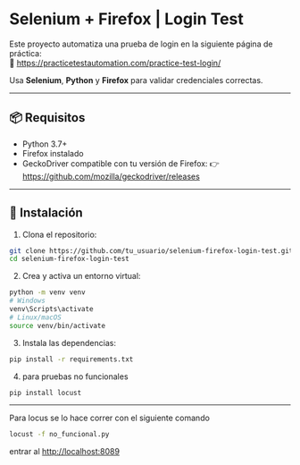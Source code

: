 # Selenium + Firefox | Login Test

Este proyecto automatiza una prueba de login en la siguiente página de práctica:  
🔗 https://practicetestautomation.com/practice-test-login/

Usa **Selenium**, **Python** y **Firefox** para validar credenciales correctas.

---

## 📦 Requisitos

- Python 3.7+
- Firefox instalado
- GeckoDriver compatible con tu versión de Firefox:
  👉 https://github.com/mozilla/geckodriver/releases

---

## 🚀 Instalación

1. Clona el repositorio:

```bash
git clone https://github.com/tu_usuario/selenium-firefox-login-test.git
cd selenium-firefox-login-test
```

2. Crea y activa un entorno virtual:

```bash
python -m venv venv
# Windows
venv\Scripts\activate
# Linux/macOS
source venv/bin/activate
```

3. Instala las dependencias:

```bash
pip install -r requirements.txt
```

4. para pruebas no funcionales

```bash
pip install locust
```

---

Para locus se lo hace correr con el siguiente comando

```bash
locust -f no_funcional.py
```

entrar al <http://localhost:8089>
